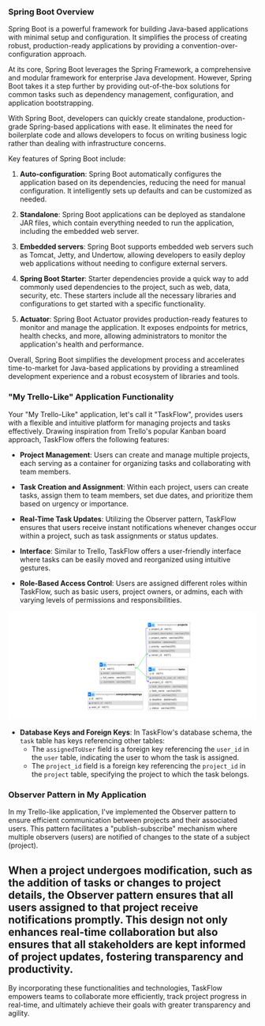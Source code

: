 ### Spring Boot Overview

Spring Boot is a powerful framework for building Java-based applications with minimal setup and configuration. It simplifies the process of creating robust, production-ready applications by providing a convention-over-configuration approach. 

At its core, Spring Boot leverages the Spring Framework, a comprehensive and modular framework for enterprise Java development. However, Spring Boot takes it a step further by providing out-of-the-box solutions for common tasks such as dependency management, configuration, and application bootstrapping.

With Spring Boot, developers can quickly create standalone, production-grade Spring-based applications with ease. It eliminates the need for boilerplate code and allows developers to focus on writing business logic rather than dealing with infrastructure concerns.

Key features of Spring Boot include:

1. **Auto-configuration**: Spring Boot automatically configures the application based on its dependencies, reducing the need for manual configuration. It intelligently sets up defaults and can be customized as needed.

2. **Standalone**: Spring Boot applications can be deployed as standalone JAR files, which contain everything needed to run the application, including the embedded web server.

3. **Embedded servers**: Spring Boot supports embedded web servers such as Tomcat, Jetty, and Undertow, allowing developers to easily deploy web applications without needing to configure external servers.

4. **Spring Boot Starter**: Starter dependencies provide a quick way to add commonly used dependencies to the project, such as web, data, security, etc. These starters include all the necessary libraries and configurations to get started with a specific functionality.

5. **Actuator**: Spring Boot Actuator provides production-ready features to monitor and manage the application. It exposes endpoints for metrics, health checks, and more, allowing administrators to monitor the application's health and performance.

Overall, Spring Boot simplifies the development process and accelerates time-to-market for Java-based applications by providing a streamlined development experience and a robust ecosystem of libraries and tools.



### "My Trello-Like" Application Functionality

Your "My Trello-Like" application, let's call it "TaskFlow", provides users with a flexible and intuitive platform for managing projects and tasks effectively. Drawing inspiration from Trello's popular Kanban board approach, TaskFlow offers the following features:

- **Project Management**: Users can create and manage multiple projects, each serving as a container for organizing tasks and collaborating with team members.

- **Task Creation and Assignment**: Within each project, users can create tasks, assign them to team members, set due dates, and prioritize them based on urgency or importance.

- **Real-Time Task Updates**: Utilizing the Observer pattern, TaskFlow ensures that users receive instant notifications whenever changes occur within a project, such as task assignments or status updates.

- **Interface**: Similar to Trello, TaskFlow offers a user-friendly interface where tasks can be easily moved and reorganized using intuitive gestures.

- **Role-Based Access Control**: Users are assigned different roles within TaskFlow, such as basic users, project owners, or admins, each with varying levels of permissions and responsibilities.

![Database Schema](table2.png)

- **Database Keys and Foreign Keys**: In TaskFlow's database schema, the `task` table has keys referencing other tables:
  - The `assignedToUser` field is a foreign key referencing the `user_id` in the `user` table, indicating the user to whom the task is assigned.
  - The `project_id` field is a foreign key referencing the `project_id` in the `project` table, specifying the project to which the task belongs.

### Observer Pattern in My Application

In my Trello-like application, I've implemented the Observer pattern to ensure efficient communication between projects and their associated users. This pattern facilitates a "publish-subscribe" mechanism where multiple observers (users) are notified of changes to the state of a subject (project). 

When a project undergoes modification, such as the addition of tasks or changes to project details, the Observer pattern ensures that all users assigned to that project receive notifications promptly. This design not only enhances real-time collaboration but also ensures that all stakeholders are kept informed of project updates, fostering transparency and productivity.
  - 

By incorporating these functionalities and technologies, TaskFlow empowers teams to collaborate more efficiently, track project progress in real-time, and ultimately achieve their goals with greater transparency and agility.


